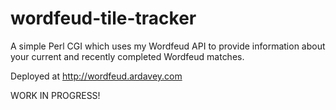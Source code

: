 wordfeud-tile-tracker
=====================

A simple Perl CGI which uses my Wordfeud API to provide information about
your current and recently completed Wordfeud matches.

Deployed at http://wordfeud.ardavey.com

WORK IN PROGRESS!
